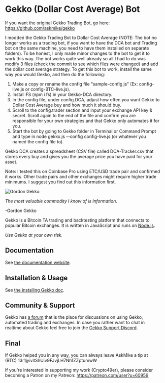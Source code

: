 # Gekko (Dollar Cost Average) Bot

If you want the original Gekko Trading Bot, go here:
https://github.com/askmike/gekko

I modded the Gekko Trading Bot to Dollar Cost Average (NOTE: The bot no longer works as a trading bot, if you want to have the DCA bot and Trading bot on the same machine, you need to have them installed on separate folders). To be honest, I only made minor changes to the bot to get it to work this way. The bot works quite well already so all I had to do was modify 3 files (check the commit to see which files were changed) and add the dollar cost average strategy. To get this bot to work, install the same way you would Gekko, and then do the following:

1. Make a copy or rename the config file "sample-config.js" (Ex: config-live.js or config-BTC-live.js).
2. Install FS (npm i fs) in your Gekko-DCA directory.
3. In the config file, under config.DCA, adjust how often you want Gekko to Dollar Cost Average buy and how much it should buy.
4. Scroll to the config.trader section and input your exchange API key & secret. Scroll again to the end of the file and confirm you are responsible for your own strategies and that Gekko only automates it for you. 
5. Start the bot by going to Gekko folder in Terminal or Command Prompt and type in node gekko.js --config config-live.js (or whatever you named the config file to).

Gekko DCA creates a spreadsheet (CSV file) called DCA-Tracker.csv that stores every buy
and gives you the average price you have paid for your asset. 

Note: I tested this on Coinbase Pro using ETC/USD trade pair and confirmed it works. Other trade pairs and other exchanges might require higher trade minimums. I suggest you find out this information first. 

![Gordon Gekko](http://mikevanrossum.nl/static/gekko.jpg)

*The most valuable commodity I know of is information.*

-Gordon Gekko

Gekko is a Bitcoin TA trading and backtesting platform that connects to popular Bitcoin exchanges. It is written in JavaScript and runs on [Node.js](http://nodejs.org).

*Use Gekko at your own risk.*

## Documentation

See [the documentation website](https://gekko.wizb.it/docs/introduction/about_gekko.html).

## Installation & Usage

See [the installing Gekko doc](https://gekko.wizb.it/docs/installation/installing_gekko.html).

## Community & Support

Gekko has [a forum](https://forum.gekko.wizb.it/) that is the place for discussions on using Gekko, automated trading and exchanges. In case you rather want to chat in realtime about Gekko feel free to join the [Gekko Support Discord](https://discord.gg/26wMygt).

## Final

If Gekko helped you in any way, you can always leave AskMike a tip at (BTC) 13r1jyivitShUiv9FJvjLH7Nh1ZZptumwW

If you're interested in supporting my work (Crypto49er), please consider becoming a Patron on my Patreon: https://patreon.com/user?u=60959
